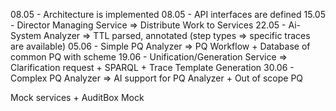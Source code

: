 08.05 - Architecture is implemented
08.05 - API interfaces are defined
15.05 - Director Managing Service => Distribute Work to Services
22.05 - Ai-System Analyzer => TTL parsed, annotated (step types => specific traces are available)
05.06 - Simple PQ Analyzer => PQ Workflow + Database of common PQ with scheme
19.06 - Unification/Generation Service => Clarification request + SPARQL + Trace Template Generation
30.06 - Complex PQ Analyzer => AI support for PQ Analyzer + Out of scope PQ

Mock services + AuditBox Mock
